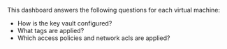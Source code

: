 This dashboard answers the following questions for each virtual machine:

- How is the key vault configured?
- What tags are applied?
- Which access policies and network acls are applied?

